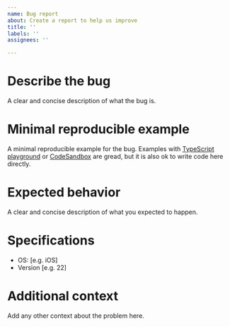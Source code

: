```yaml
---
name: Bug report
about: Create a report to help us improve
title: ''
labels: ''
assignees: ''

---
```


# Describe the bug
A clear and concise description of what the bug is.

# Minimal reproducible example
A minimal reproducible example for the bug. Examples with [TypeScript playground](https://www.typescriptlang.org/play?#code/JYWwDg9gTgLgBAbwL5wGZQiOByGBPMAU2hAFoBnGKYAYxlPyOwCgg) or [CodeSandbox](https://codesandbox.io/) are gread, but it is also ok to write code here directly.

# Expected behavior
A clear and concise description of what you expected to happen.

# Specifications
 - OS: [e.g. iOS]
 - Version [e.g. 22]

# Additional context
Add any other context about the problem here.
